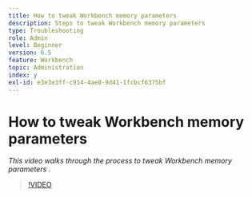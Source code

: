 ```yaml
---
title: How to tweak Workbench memory parameters
description: Steps to tweak Workbench memory parameters
type: Troubleshooting
role: Admin
level: Beginner
version: 6.5
feature: Workbench
topic: Administration
index: y
exl-id: e3e3e3ff-c914-4ae0-9d41-1fcbcf6375bf
---
```

# How to tweak Workbench memory parameters

*This video walks through the process to tweak Workbench memory parameters .*

>[!VIDEO](https://video.tv.adobe.com/v/335509?quality=9&learn=on)
